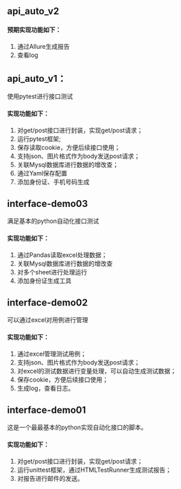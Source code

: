 ## api_auto_v2
#### 预期实现功能如下：
1. 通过Allure生成报告
1. 查看log

## api_auto_v1：
使用pytest进行接口测试
#### 实现功能如下：
1. 对get/post接口进行封装，实现get/post请求；
2. 运行pytest框架;
3. 保存读取cookie，方便后续接口使用；
4. 支持json、图片格式作为body发送post请求；
5. 关联Mysql数据库进行数据的增改查；
6. 通过Yaml保存配置
7. 添加身份证、手机号码生成

## interface-demo03
满足基本的python自动化接口测试
#### 实现功能如下：
1. 通过Pandas读取excel处理数据；
2. 关联Mysql数据库进行数据的增改查
3. 对多个sheet进行处理运行
4. 添加身份证生成工具

## interface-demo02
可以通过excel对用例进行管理
#### 实现功能如下：
1. 通过excel管理测试用例；
2. 支持json、图片格式作为body发送post请求；
3. 对excel的测试数据进行变量处理，可以自动生成测试数据；
4. 保存cookie，方便后续接口使用；
5. 生成log，查看日志。

## interface-demo01
这是一个最最基本的python实现自动化接口的脚本。
#### 实现功能如下：
1. 对get/post接口进行封装，实现get/post请求；
2. 运行unittest框架，通过HTMLTestRunner生成测试报告；
3. 对报告进行邮件的发送。
